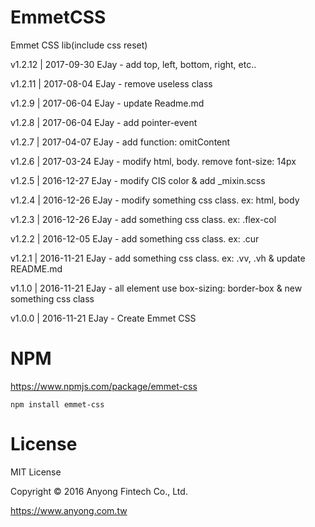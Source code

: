 # EmmetCSS
  Emmet CSS lib(include css reset)

  v1.2.12 | 2017-09-30 EJay - add top, left, bottom, right, etc..

  v1.2.11 | 2017-08-04 EJay - remove useless class

  v1.2.9 | 2017-06-04 EJay - update Readme.md

  v1.2.8 | 2017-06-04 EJay - add pointer-event

  v1.2.7 | 2017-04-07 EJay - add function: omitContent
  
  v1.2.6 | 2017-03-24 EJay - modify html, body. remove font-size: 14px
  
  v1.2.5 | 2016-12-27 EJay - modify CIS color & add _mixin.scss

  v1.2.4 | 2016-12-26 EJay - modify something css class. ex: html, body
  
  v1.2.3 | 2016-12-26 EJay - add something css class. ex: .flex-col

  v1.2.2 | 2016-12-05 EJay - add something css class. ex: .cur

  v1.2.1 | 2016-11-21 EJay - add something css class. ex: .vv, .vh & update README.md

  v1.1.0 | 2016-11-21 EJay - all element use box-sizing: border-box & new something css class
  
  v1.0.0 | 2016-11-21 EJay - Create Emmet CSS
  
# NPM
  https://www.npmjs.com/package/emmet-css  
```
npm install emmet-css  
```
# License
  MIT License

  Copyright © 2016 Anyong Fintech Co., Ltd.

  https://www.anyong.com.tw
